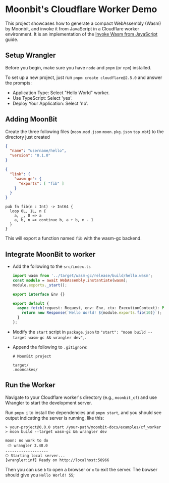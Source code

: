 # Moonbit's Cloudflare Worker Demo

This project showcases how to generate a compact WebAssembly (Wasm) by Moonbit, and invoke it from JavaScript in a Cloudflare worker environment. It is an implementation of the [Invoke Wasm from JavaScript](https://developers.cloudflare.com/workers/runtime-apis/webassembly/javascript/) guide.

## Setup Wrangler

Before you begin, make sure you have `node` and `pnpm` (or `npm`) installed.

To set up a new project, just run `pnpm create cloudflare@2.5.0` and answer the prompts:
- Application Type: Select "Hello World" worker.
- Use TypeScript: Select 'yes'.
- Deploy Your Application: Select 'no'.

## Adding MoonBit

Create the three following files (`moon.mod.json` `moon.pkg.json` `top.mbt`) to the directory just created

```json title=moon.mod.json
{
  "name": "username/hello",
  "version": "0.1.0"
}
```

```json title=moon.pkg.json
{
  "link": {
    "wasm-gc": {
      "exports": [ "fib" ]
    }
  }
}
```

```moonbit title=top.mbt
pub fn fib(n : Int) -> Int64 {
  loop 0L, 1L, n {
    a, _, 0 => a
    a, b, n => continue b, a + b, n - 1
  }
}
```

This will export a function named `fib` with the wasm-gc backend.

## Integrate MoonBit to worker
- Add the following to the `src/index.ts`
  ```typescript title=src/index.ts
  import wasm from '../target/wasm-gc/release/build/hello.wasm';
  const module = await WebAssembly.instantiate(wasm);
  module.exports._start();

  export interface Env {}

  export default {
    async fetch(request: Request, env: Env, ctx: ExecutionContext): Promise<Response> {
      return new Response(`Hello World! ${module.exports.fib(10)}`);
    }
  };
  ```
- Modify the `start` script in `package.json` to `"start": "moon build --target wasm-gc && wrangler dev",`.
- Append the following to `.gitignore`:

  ```gitignore
  # MoonBit project

  target/
  .mooncakes/
  ```

## Run the Worker

Navigate to your Cloudflare worker's directory (e.g., `moonbit_cf`) and use Wrangler to start the development server.

Run `pnpm i` to install the dependencies and `pnpm start`, and you should see output indicating the server is running, like this:

```shell
> your-project@0.0.0 start /your-path/moonbit-docs/examples/cf_worker
> moon build --target wasm-gc && wrangler dev

moon: no work to do
 ⛅️ wrangler 3.48.0
-------------------
⎔ Starting local server...
[wrangler:inf] Ready on http://localhost:58966
```

Then you can use `b` to open a browser or `x` to exit the server. The bowser should give you `Hello World! 55`;

